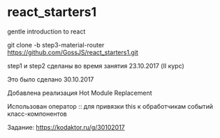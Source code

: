 # react_starters1
gentle introduction to react

git clone -b step3-material-router https://github.com/GossJS/react_starters1.git

step1 и step2 сделаны во время занятия 23.10.2017 (II курс)


Это было сделано 30.10.2017

Добавлена реализация Hot Module Replacement

Использован оператор :: для привязки this к обработчикам событий класс-компонентов

Задание: https://kodaktor.ru/g/30102017

